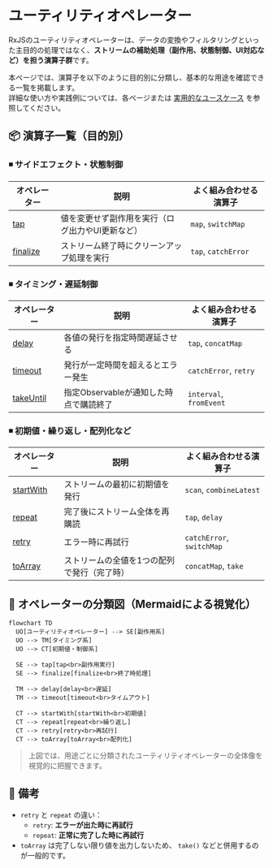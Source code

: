 # ユーティリティオペレーター

RxJSのユーティリティオペレーターは、データの変換やフィルタリングといった主目的の処理ではなく、**ストリームの補助処理（副作用、状態制御、UI対応など）を担う演算子群**です。

本ページでは、演算子を以下のように目的別に分類し、基本的な用途を確認できる一覧を掲載します。  
詳細な使い方や実践例については、各ページまたは [実用的なユースケース](./practical-use-cases.md) を参照してください。


## 📦 演算子一覧（目的別）

### ◾ サイドエフェクト・状態制御

| オペレーター | 説明 | よく組み合わせる演算子 |
|--------------|------|------------------|
| [tap](./tap.md) | 値を変更せず副作用を実行（ログ出力やUI更新など） | `map`, `switchMap` |
| [finalize](./finalize.md) | ストリーム終了時にクリーンアップ処理を実行 | `tap`, `catchError` |


### ◾ タイミング・遅延制御

| オペレーター | 説明 | よく組み合わせる演算子 |
|--------------|------|------------------|
| [delay](./delay.md) | 各値の発行を指定時間遅延させる | `tap`, `concatMap` |
| [timeout](./timeout.md) | 発行が一定時間を超えるとエラー発生 | `catchError`, `retry` |
| [takeUntil](./takeUntil.md) | 指定Observableが通知した時点で購読終了 | `interval`, `fromEvent` |


### ◾ 初期値・繰り返し・配列化など

| オペレーター | 説明 | よく組み合わせる演算子 |
|--------------|------|------------------|
| [startWith](./startWith.md) | ストリームの最初に初期値を発行 | `scan`, `combineLatest` |
| [repeat](./repeat.md) | 完了後にストリーム全体を再購読 | `tap`, `delay` |
| [retry](./retry.md) | エラー時に再試行 | `catchError`, `switchMap` |
| [toArray](./toArray.md) | ストリームの全値を1つの配列で発行（完了時） | `concatMap`, `take` |


## 🧭 オペレーターの分類図（Mermaidによる視覚化）

```mermaid
flowchart TD
  UO[ユーティリティオペレーター] --> SE[副作用系]
  UO --> TM[タイミング系]
  UO --> CT[初期値・制御系]

  SE --> tap[tap<br>副作用実行]
  SE --> finalize[finalize<br>終了時処理]

  TM --> delay[delay<br>遅延]
  TM --> timeout[timeout<br>タイムアウト]

  CT --> startWith[startWith<br>初期値]
  CT --> repeat[repeat<br>繰り返し]
  CT --> retry[retry<br>再試行]
  CT --> toArray[toArray<br>配列化]
```

> 上図では、用途ごとに分類されたユーティリティオペレーターの全体像を視覚的に把握できます。

## 📌 備考

- `retry` と `repeat` の違い：  
  - `retry`: **エラーが出た時に再試行**  
  - `repeat`: **正常に完了した時に再試行**
- `toArray` は完了しない限り値を出力しないため、 `take()` などと併用するのが一般的です。
